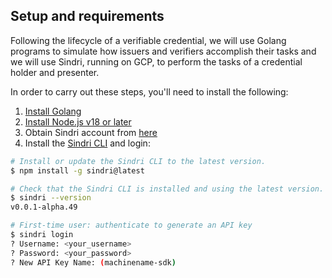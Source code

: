 ## Setup and requirements

Following the lifecycle of a verifiable credential, we will use Golang programs to simulate how issuers and verifiers accomplish their tasks and we will use Sindri, running on GCP, to perform the tasks of a credential holder and presenter.

In order to carry out these steps, you'll need to install the following:

1. [Install Golang](https://go.dev/doc/install)
2. [Install Node.js v18 or later](https://nodejs.org/en/download/package-manager)
3. Obtain Sindri account from [here](https://sindri.app/signup/)
4. Install the [Sindri CLI](https://sindri.app/docs/getting-started/cli/) and login:

```bash
# Install or update the Sindri CLI to the latest version.
$ npm install -g sindri@latest

# Check that the Sindri CLI is installed and using the latest version.
$ sindri --version
v0.0.1-alpha.49

# First-time user: authenticate to generate an API key
$ sindri login
? Username: <your_username>
? Password: <your_password>
? New API Key Name: (machinename-sdk)
```
